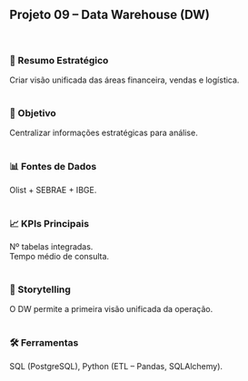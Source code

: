 ## Projeto 09 – Data Warehouse (DW)  
</br>

### 📌 Resumo Estratégico
Criar visão unificada das áreas financeira, vendas e logística.  
</br>

### 🎯 Objetivo
Centralizar informações estratégicas para análise.  
</br>

### 📊 Fontes de Dados
Olist + SEBRAE + IBGE.  
</br>

### 📈 KPIs Principais
Nº tabelas integradas.  
Tempo médio de consulta.  
</br> 

### 📖 Storytelling
O DW permite a primeira visão unificada da operação.  
</br>

### 🛠️ Ferramentas
SQL (PostgreSQL), Python (ETL – Pandas, SQLAlchemy).  

